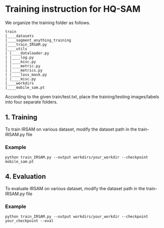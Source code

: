# Training instruction for HQ-SAM

We organize the training folder as follows.
```
train
|____datasets
|____segment_anything_training
|____train_IRSAM.py
|____utils
| |____dataloader.py
| |____log.py
| |____misc.py
| |____metric.py
| |____metrics.py
| |____loss_mask.py
| |____misc.py
|____workdirs
|____mobile_sam.pt
```

According to the given train/test.txt, place the training/testing images/labels into four separate folders.

## 1. Training
To train IRSAM on various dataset, modify the dataset path in the train-IRSAM.py file

### Example 
```
python train_IRSAM.py --output workdirs/your_workdir --checkpoint mobile_sam.pt
```

## 4. Evaluation
To evaluate IRSAM on various dataset, modify the dataset path in the train-IRSAM.py file

### Example
```
python train_IRSAM.py --output workdirs/your_workdir --checkpoint your_checkpoint --eval 
```
